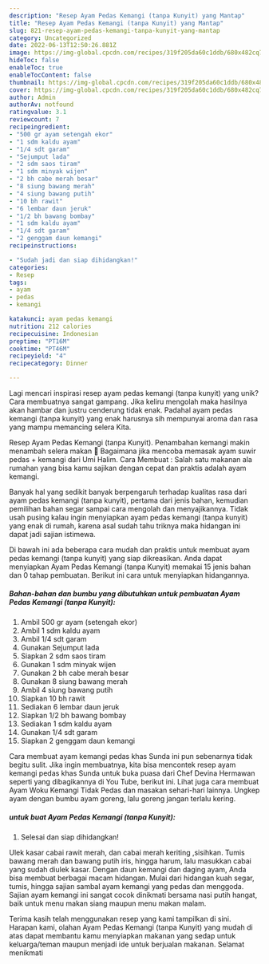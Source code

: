 ```yaml
---
description: "Resep Ayam Pedas Kemangi (tanpa Kunyit) yang Mantap"
title: "Resep Ayam Pedas Kemangi (tanpa Kunyit) yang Mantap"
slug: 821-resep-ayam-pedas-kemangi-tanpa-kunyit-yang-mantap
category: Uncategorized
date: 2022-06-13T12:50:26.881Z
image: https://img-global.cpcdn.com/recipes/319f205da60c1ddb/680x482cq70/ayam-pedas-kemangi-tanpa-kunyit-foto-resep-utama.jpg
hideToc: false
enableToc: true
enableTocContent: false
thumbnail: https://img-global.cpcdn.com/recipes/319f205da60c1ddb/680x482cq70/ayam-pedas-kemangi-tanpa-kunyit-foto-resep-utama.jpg
cover: https://img-global.cpcdn.com/recipes/319f205da60c1ddb/680x482cq70/ayam-pedas-kemangi-tanpa-kunyit-foto-resep-utama.jpg
author: Admin
authorAv: notfound
ratingvalue: 3.1
reviewcount: 7
recipeingredient:
- "500 gr ayam setengah ekor"
- "1 sdm kaldu ayam"
- "1/4 sdt garam"
- "Sejumput lada"
- "2 sdm saos tiram"
- "1 sdm minyak wijen"
- "2 bh cabe merah besar"
- "8 siung bawang merah"
- "4 siung bawang putih"
- "10 bh rawit"
- "6 lembar daun jeruk"
- "1/2 bh bawang bombay"
- "1 sdm kaldu ayam"
- "1/4 sdt garam"
- "2 genggam daun kemangi"
recipeinstructions:

- "Sudah jadi dan siap dihidangkan!"
categories:
- Resep
tags:
- ayam
- pedas
- kemangi

katakunci: ayam pedas kemangi 
nutrition: 212 calories
recipecuisine: Indonesian
preptime: "PT16M"
cooktime: "PT46M"
recipeyield: "4"
recipecategory: Dinner

---
```





Lagi mencari inspirasi resep ayam pedas kemangi (tanpa kunyit) yang unik? Cara membuatnya sangat gampang. Jika keliru mengolah maka hasilnya akan hambar dan justru cenderung tidak enak. Padahal ayam pedas kemangi (tanpa kunyit) yang enak harusnya sih mempunyai aroma dan rasa yang mampu memancing selera Kita.





Resep Ayam Pedas Kemangi (tanpa Kunyit). Penambahan kemangi makin menambah selera makan 🤤 Bagaimana jika mencoba memasak ayam suwir pedas + kemangi dari Umi Halim. Cara Membuat : Salah satu makanan ala rumahan yang bisa kamu sajikan dengan cepat dan praktis adalah ayam kemangi.

Banyak hal yang sedikit banyak berpengaruh terhadap kualitas rasa dari ayam pedas kemangi (tanpa kunyit), pertama dari jenis bahan, kemudian pemilihan bahan segar sampai cara mengolah dan menyajikannya. Tidak usah pusing kalau ingin menyiapkan ayam pedas kemangi (tanpa kunyit) yang enak di rumah, karena asal sudah tahu triknya maka hidangan ini dapat jadi sajian istimewa.






Di bawah ini ada beberapa cara mudah dan praktis untuk membuat ayam pedas kemangi (tanpa kunyit) yang siap dikreasikan. Anda dapat menyiapkan Ayam Pedas Kemangi (tanpa Kunyit) memakai 15 jenis bahan dan 0 tahap pembuatan. Berikut ini cara untuk menyiapkan hidangannya.

<!--inarticleads1-->

##### Bahan-bahan dan bumbu yang dibutuhkan untuk pembuatan Ayam Pedas Kemangi (tanpa Kunyit):

1. Ambil 500 gr ayam (setengah ekor)
1. Ambil 1 sdm kaldu ayam
1. Ambil 1/4 sdt garam
1. Gunakan Sejumput lada
1. Siapkan 2 sdm saos tiram
1. Gunakan 1 sdm minyak wijen
1. Gunakan 2 bh cabe merah besar
1. Gunakan 8 siung bawang merah
1. Ambil 4 siung bawang putih
1. Siapkan 10 bh rawit
1. Sediakan 6 lembar daun jeruk
1. Siapkan 1/2 bh bawang bombay
1. Sediakan 1 sdm kaldu ayam
1. Gunakan 1/4 sdt garam
1. Siapkan 2 genggam daun kemangi


Cara membuat ayam kemangi pedas khas Sunda ini pun sebenarnya tidak begitu sulit. Jika ingin membuatnya, kita bisa mencontek resep ayam kemangi pedas khas Sunda untuk buka puasa dari Chef Devina Hermawan seperti yang dibagikannya di You Tube, berikut ini. Lihat juga cara membuat Ayam Woku Kemangi Tidak Pedas dan masakan sehari-hari lainnya. Ungkep ayam dengan bumbu ayam goreng, lalu goreng jangan terlalu kering. 

<!--inarticleads2-->

#####  untuk buat Ayam Pedas Kemangi (tanpa Kunyit):


1. Selesai dan siap dihidangkan!

Ulek kasar cabai rawit merah, dan cabai merah keriting ,sisihkan. Tumis bawang merah dan bawang putih iris, hingga harum, lalu masukkan cabai yang sudah diulek kasar. Dengan daun kemangi dan daging ayam, Anda bisa membuat berbagai macam hidangan. Mulai dari hidangan kuah segar, tumis, hingga sajian sambal ayam kemangi yang pedas dan menggoda. Sajian ayam kemangi ini sangat cocok dinikmati bersama nasi putih hangat, baik untuk menu makan siang maupun menu makan malam. 

Terima kasih telah menggunakan resep yang kami tampilkan di sini. Harapan kami, olahan Ayam Pedas Kemangi (tanpa Kunyit) yang mudah di atas dapat membantu kamu menyiapkan makanan yang sedap untuk keluarga/teman maupun menjadi ide untuk berjualan makanan. Selamat menikmati
